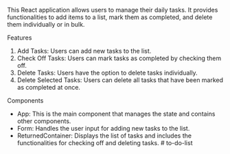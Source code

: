 This React application allows users to manage their daily tasks. It provides functionalities to add items to a list, mark them as completed, and delete them individually or in bulk.

Features
1. Add Tasks: Users can add new tasks to the list.
2. Check Off Tasks: Users can mark tasks as completed by checking them off.
3. Delete Tasks: Users have the option to delete tasks individually.
4. Delete Selected Tasks: Users can delete all tasks that have been marked as completed at once.

Components
- App: This is the main component that manages the state and contains other components.
- Form: Handles the user input for adding new tasks to the list.
- ReturnedContainer: Displays the list of tasks and includes the functionalities for checking off and deleting tasks.
#   t o - d o - l i s t  
 